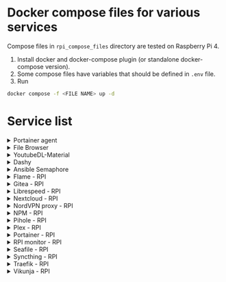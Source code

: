 # Docker compose files for various services
Compose files in `rpi_compose_files` directory are tested on Raspberry Pi 4.
1. Install docker and docker-compose plugin (or standalone docker-compose version).
2. Some compose files have variables that should be defined in `.env` file.
3. Run
```bash
docker compose -f <FILE NAME> up -d
```

# Service list
<details>
  <summary>Portainer agent</summary>
  <a href=https://www.portainer.io/>Portainer agent</a> is used for managing containers from Portainer server.
</details>
<details>
  <summary>File Browser</summary>
  <a href=https://filebrowser.org/features>File Browser</a> is a create-your-own-cloud-kind of server.
</details>
<details>
  <summary>YoutubeDL-Material</summary>
  <a href=https://github.com/Tzahi12345/YoutubeDL-Material>YoutubeDL-Material</a> is a Material Design frontend for youtube-dl.
</details>
<details>
  <summary>Dashy</summary>
  <a href=https://dashy.to/>Dashy</a> is the ultimate homepage for your homelab.
</details>
<details>
  <summary>Ansible Semaphore</summary>
  <a href=https://github.com/ansible-semaphore/semaphore>Ansible Semaphore</a> is a modern UI for Ansible.
</details>
<details>
  <summary>Flame - RPI</summary>
  <a href=https://hub.docker.com/r/pawelmalak/flame>Flame</a> is self-hosted startpage for your server.
</details>
<details>
  <summary>Gitea - RPI</summary>
  <a href=https://about.gitea.com/>Gitea</a> is a lightweight DevOps platform.
</details>
<details>
  <summary>Librespeed - RPI</summary>
  <a href=https://librespeed.org/>Librespeed</a> is free and Open Source Speedtest.
</details>
<details>
  <summary>Nextcloud - RPI</summary>
  <a href=https://nextcloud.com/>Nextcloud</a> is self-hosted collaboration solution.
</details>
<details>
  <summary>NordVPN proxy - RPI</summary>
  Alpine image with OpenVPN and Privoxy to use with your NordVPN account.
</details>
<details>
  <summary>NPM - RPI</summary>
  Docker container for managing <a href=https://nginxproxymanager.com/>NPM</a> hosts with a simple, powerful interface.
</details>
<details>
  <summary>Pihole - RPI</summary>
  <a href=https://pi-hole.net/>Pihole</a> is a DNS sinkhole that protects your devices from unwanted content, without installing any client-side software.
</details>
<details>
  <summary>Plex - RPI</summary>
  <a href=https://www.plex.tv/>Plex</a> combines free movies & TV with your favorite streaming services.
</details>
<details>
  <summary>Portainer - RPI</summary>
  <a href=https://www.portainer.io/>Portainer</a> is powerful container management tool.
</details>
<details>
  <summary>RPI monitor - RPI</summary>
  Grafana dashboard for raspberry pi.
  Based on <a href=https://github.com/novaspirit/Docker-Raspberry-PI-Monitoring>this</a> project and expanded with <a href=https://github.com/f5AFfMhv/emonesp-grafana>this</a>.
</details>
<details>
  <summary>Seafile - RPI</summary>
  <a href=https://www.seafile.com/en/home/>Seafile</a> is an open source file sync&share solution.
</details>
<details>
  <summary>Syncthing - RPI</summary>
  <a href=https://syncthing.net/>Syncthing</a> is a continuous file synchronization program.
</details>
<details>
  <summary>Traefik - RPI</summary>
  <a href=https://traefik.io/>Traefik</a> is cloud-native application proxy.
</details>
<details>
  <summary>Vikunja - RPI</summary>
  <a href=https://vikunja.io/>Vikunja</a> is the open-source, self-hostable to-do app.
</details>